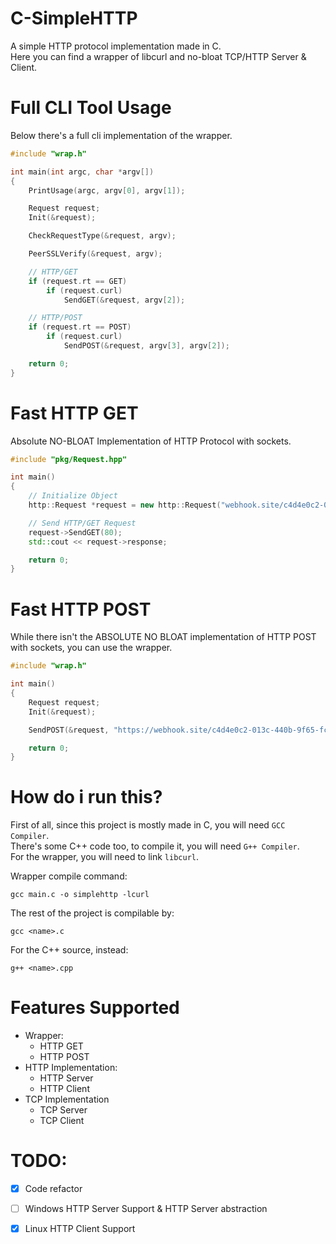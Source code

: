 # C-SimpleHTTP
A simple HTTP protocol implementation made in C.  
Here you can find a wrapper of libcurl and no-bloat TCP/HTTP Server & Client.

# Full CLI Tool Usage
Below there's a full cli implementation of the wrapper.
```c++
#include "wrap.h"

int main(int argc, char *argv[])
{
    PrintUsage(argc, argv[0], argv[1]);

    Request request;
    Init(&request);

    CheckRequestType(&request, argv);

    PeerSSLVerify(&request, argv);

    // HTTP/GET
    if (request.rt == GET)
        if (request.curl)
            SendGET(&request, argv[2]);

    // HTTP/POST
    if (request.rt == POST)
        if (request.curl)
            SendPOST(&request, argv[3], argv[2]);

    return 0;
}
```  

# Fast HTTP GET 
Absolute NO-BLOAT Implementation of HTTP Protocol with sockets.
```c++
#include "pkg/Request.hpp"

int main()
{
    // Initialize Object
    http::Request *request = new http::Request("webhook.site/c4d4e0c2-013c-440b-9f65-fc98a8bd3811");

    // Send HTTP/GET Request
    request->SendGET(80);
    std::cout << request->response;

    return 0;
}
```  

# Fast HTTP POST
While there isn't the ABSOLUTE NO BLOAT implementation of HTTP POST with sockets, you can use the wrapper.
```c++
#include "wrap.h"

int main()
{
    Request request;
    Init(&request);

    SendPOST(&request, "https://webhook.site/c4d4e0c2-013c-440b-9f65-fc98a8bd3811", "Some Data!");

    return 0;
}
```

# How do i run this?
First of all, since this project is mostly made in C, you will need `GCC Compiler`.  
There's some C++ code too, to compile it, you will need `G++ Compiler`.  
For the wrapper, you will need to link `libcurl`.  

Wrapper compile command:  
```
gcc main.c -o simplehttp -lcurl
```

The rest of the project is compilable by:
```
gcc <name>.c
```
For the C++ source, instead:
```
g++ <name>.cpp
```

# Features Supported
- Wrapper:
    - HTTP GET
    - HTTP POST
- HTTP Implementation:
    - HTTP Server 
    - HTTP Client
- TCP Implementation
    - TCP Server
    - TCP Client

# TODO:
- [x] Code refactor
- [ ] Windows HTTP Server Support & HTTP Server abstraction
- [x] Linux HTTP Client Support
 
